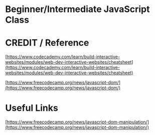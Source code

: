 Beginner/Intermediate JavaScript Class
======================================

CREDIT / Reference
===================

[https://www.codecademy.com/learn/build-interactive-websites/modules/web-dev-interactive-websites/cheatsheet](https://www.codecademy.com/learn/build-interactive-websites/modules/web-dev-interactive-websites/cheatsheet)

[https://www.freecodecamp.org/news/javascript-dom/](https://www.freecodecamp.org/news/javascript-dom/)

Useful Links
============
[https://www.freecodecamp.org/news/javascript-dom-manipulation/](https://www.freecodecamp.org/news/javascript-dom-manipulation/)